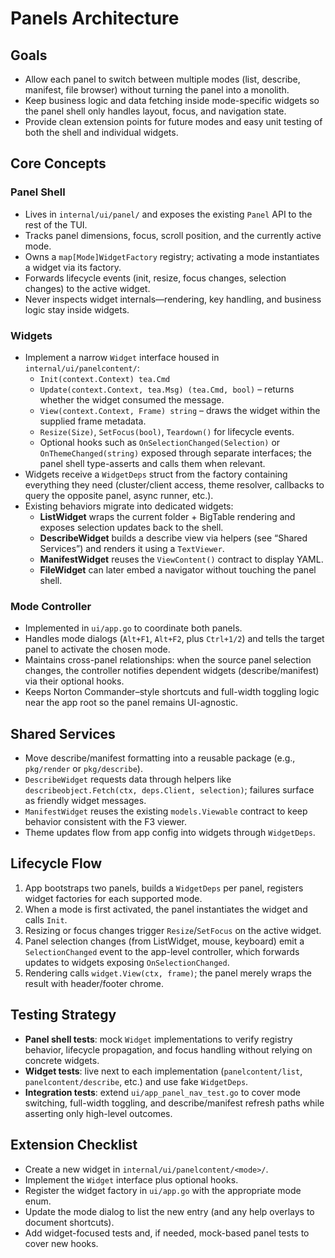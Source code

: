 # Panels Architecture

## Goals
- Allow each panel to switch between multiple modes (list, describe, manifest, file browser) without turning the panel into a monolith.
- Keep business logic and data fetching inside mode-specific widgets so the panel shell only handles layout, focus, and navigation state.
- Provide clean extension points for future modes and easy unit testing of both the shell and individual widgets.

## Core Concepts

### Panel Shell
- Lives in `internal/ui/panel/` and exposes the existing `Panel` API to the rest of the TUI.
- Tracks panel dimensions, focus, scroll position, and the currently active mode.
- Owns a `map[Mode]WidgetFactory` registry; activating a mode instantiates a widget via its factory.
- Forwards lifecycle events (init, resize, focus changes, selection changes) to the active widget.
- Never inspects widget internals—rendering, key handling, and business logic stay inside widgets.

### Widgets
- Implement a narrow `Widget` interface housed in `internal/ui/panelcontent/`:
  - `Init(context.Context) tea.Cmd`
  - `Update(context.Context, tea.Msg) (tea.Cmd, bool)` – returns whether the widget consumed the message.
  - `View(context.Context, Frame) string` – draws the widget within the supplied frame metadata.
  - `Resize(Size)`, `SetFocus(bool)`, `Teardown()` for lifecycle events.
  - Optional hooks such as `OnSelectionChanged(Selection)` or `OnThemeChanged(string)` exposed through separate interfaces; the panel shell type-asserts and calls them when relevant.
- Widgets receive a `WidgetDeps` struct from the factory containing everything they need (cluster/client access, theme resolver, callbacks to query the opposite panel, async runner, etc.).
- Existing behaviors migrate into dedicated widgets:
  - **ListWidget** wraps the current folder + BigTable rendering and exposes selection updates back to the shell.
  - **DescribeWidget** builds a describe view via helpers (see “Shared Services”) and renders it using a `TextViewer`.
  - **ManifestWidget** reuses the `ViewContent()` contract to display YAML.
  - **FileWidget** can later embed a navigator without touching the panel shell.

### Mode Controller
- Implemented in `ui/app.go` to coordinate both panels.
- Handles mode dialogs (`Alt+F1`, `Alt+F2`, plus `Ctrl+1/2`) and tells the target panel to activate the chosen mode.
- Maintains cross-panel relationships: when the source panel selection changes, the controller notifies dependent widgets (describe/manifest) via their optional hooks.
- Keeps Norton Commander–style shortcuts and full-width toggling logic near the app root so the panel remains UI-agnostic.

## Shared Services
- Move describe/manifest formatting into a reusable package (e.g., `pkg/render` or `pkg/describe`).
- `DescribeWidget` requests data through helpers like `describeobject.Fetch(ctx, deps.Client, selection)`; failures surface as friendly widget messages.
- `ManifestWidget` reuses the existing `models.Viewable` contract to keep behavior consistent with the F3 viewer.
- Theme updates flow from app config into widgets through `WidgetDeps`.

## Lifecycle Flow
1. App bootstraps two panels, builds a `WidgetDeps` per panel, registers widget factories for each supported mode.
2. When a mode is first activated, the panel instantiates the widget and calls `Init`.
3. Resizing or focus changes trigger `Resize`/`SetFocus` on the active widget.
4. Panel selection changes (from ListWidget, mouse, keyboard) emit a `SelectionChanged` event to the app-level controller, which forwards updates to widgets exposing `OnSelectionChanged`.
5. Rendering calls `widget.View(ctx, frame)`; the panel merely wraps the result with header/footer chrome.

## Testing Strategy
- **Panel shell tests**: mock `Widget` implementations to verify registry behavior, lifecycle propagation, and focus handling without relying on concrete widgets.
- **Widget tests**: live next to each implementation (`panelcontent/list`, `panelcontent/describe`, etc.) and use fake `WidgetDeps`.
- **Integration tests**: extend `ui/app_panel_nav_test.go` to cover mode switching, full-width toggling, and describe/manifest refresh paths while asserting only high-level outcomes.

## Extension Checklist
- Create a new widget in `internal/ui/panelcontent/<mode>/`.
- Implement the `Widget` interface plus optional hooks.
- Register the widget factory in `ui/app.go` with the appropriate mode enum.
- Update the mode dialog to list the new entry (and any help overlays to document shortcuts).
- Add widget-focused tests and, if needed, mock-based panel tests to cover new hooks.
